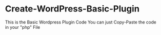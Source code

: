 # Create-WordPress-Basic-Plugin
This is the Basic Wordpress Plugin Code 
You can just Copy-Paste the code in your "php" File
